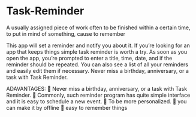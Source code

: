 # Task-Reminder

A usually assigned piece of work often to be finished within a certain time, to put in mind of something, cause to remember

This app will set a reminder and notify you about it. If you’re looking for an app that keeps things simple task reminder is worth a try. As soon as you open the app, you’re prompted to enter a title, time, date, and if the reminder should be repeated. You can also see a list of all your reminders and easily edit them if necessary. Never miss a birthday, anniversary, or a task with Task Reminder.



ADAVANTAGES:
	Never miss a birthday, anniversary, or a task with Task Reminder.
	 Commonly, such reminder program has quite simple interface and it is easy to schedule a new event.
	To be more personalized.
	you can make it by offline
	easy to remember things

